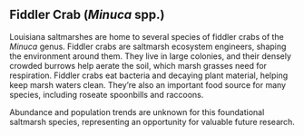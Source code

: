 ## Fiddler Crab (*Minuca* spp.) 
Louisiana saltmarshes are home to several species of fiddler crabs of the *Minuca* genus. Fiddler crabs are saltmarsh ecosystem engineers, shaping the environment around them. They live in large colonies, and their densely crowded burrows help aerate the soil, which marsh grasses need for respiration. Fiddler crabs eat bacteria and decaying plant material, helping keep marsh waters clean. They’re also an important food source for many species, including roseate spoonbills and raccoons.

Abundance and population trends are unknown for this foundational saltmarsh species, representing an opportunity for valuable future research. 
